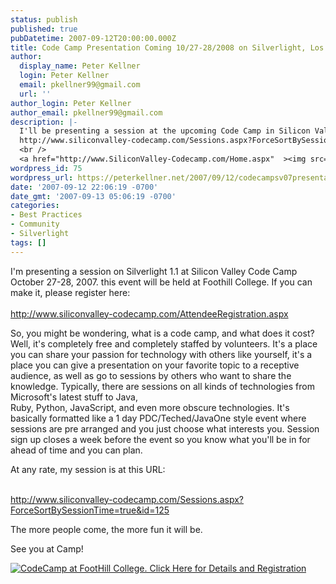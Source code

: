 ```yaml
---
status: publish
published: true
pubDatetime: 2007-09-12T20:00:00.000Z
title: Code Camp Presentation Coming 10/27-28/2008 on Silverlight, Los Altos, California
author:
  display_name: Peter Kellner
  login: Peter Kellner
  email: pkellner99@gmail.com
  url: ''
author_login: Peter Kellner
author_email: pkellner99@gmail.com
description: |-
  I'll be presenting a session at the upcoming Code Camp in Silicon Valley's Foothill College on October 27th-28th.  Details can be found at <a href="http://www.siliconvalley-codecamp.com/Sessions.aspx?ForceSortBySessionTime=true&amp;id=125">
  http://www.siliconvalley-codecamp.com/Sessions.aspx?ForceSortBySessionTime=true&amp;id=125</a>.
  <br />
  <a href="http://www.SiliconValley-Codecamp.com/Home.aspx"  ><img src="http://www.siliconvalley-codecamp.com/DisplayAd.ashx?ImageType=2" alt="CodeCamp at FootHill College.  Click Here for Details and Registration" longdesc="" /></a>
wordpress_id: 75
wordpress_url: https://peterkellner.net/2007/09/12/codecampsv07presentation/
date: '2007-09-12 22:06:19 -0700'
date_gmt: '2007-09-13 05:06:19 -0700'
categories:
- Best Practices
- Community
- Silverlight
tags: []
---
```

<p>I'm presenting a session on Silverlight 1.1 at Silicon Valley Code Camp October 27-28, 2007. this event will be held at Foothill College. If you can make it, please register here:   <br /><a href="http://www.siliconvalley-codecamp.com/AttendeeRegistration.aspx">     <br />http://www.siliconvalley-codecamp.com/AttendeeRegistration.aspx</a></p>
<p>So, you might be wondering, what is a code camp, and what does it cost? Well, it's completely free and completely staffed by volunteers. It's a place you can share your passion for technology with others like yourself, it's a place you can give a presentation on your favorite topic to a receptive audience, as well as go to sessions by others who want to share the knowledge. Typically, there are sessions on all kinds of technologies from Microsoft's latest stuff to Java,   <br />Ruby, Python, JavaScript, and even more obscure technologies. It's basically formatted like a 1 day PDC/Teched/JavaOne style event where sessions are pre arranged and you just choose what interests you. Session sign up closes a week before the event so you know what you'll be in for ahead of time and you can plan.</p>
<p> <!--more-->
<p>At any rate, my session is at this URL:</p>
<p><a href="http://www.siliconvalley-codecamp.com/Sessions.aspx?ForceSortBySessionTime=true&amp;id=125">     <br />http://www.siliconvalley-codecamp.com/Sessions.aspx?ForceSortBySessionTime=true&amp;id=125</a></p>
<p>The more people come, the more fun it will be.</p>
<p>See you at Camp!</p>
<p><a href="http://www.SiliconValley-Codecamp.com/Home.aspx"><img alt="CodeCamp at FootHill College.  Click Here for Details and Registration" src="http://www.siliconvalley-codecamp.com/DisplayAd.ashx?ImageType=4" longdesc="" /></a></p>
